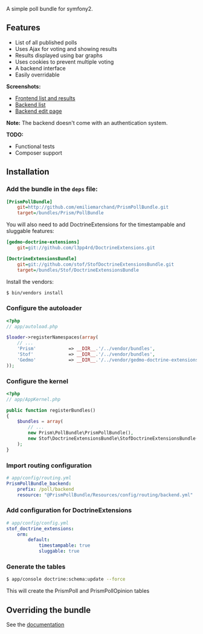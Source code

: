 A simple poll bundle for symfony2.

## Features

- List of all published polls
- Uses Ajax for voting and showing results
- Results displayed using bar graphs
- Uses cookies to prevent multiple voting
- A backend interface
- Easily overridable

**Screenshots:**

- [Frontend list and results](https://github.com/emiliemarchand/PrismPollBundle/blob/master/Resources/doc/Screenshots/frontend.png)
- [Backend list](https://github.com/emiliemarchand/PrismPollBundle/blob/master/Resources/doc/Screenshots/backend_list.png)
- [Backend edit page](https://github.com/emiliemarchand/PrismPollBundle/blob/master/Resources/doc/Screenshots/backend_edit.png)

**Note:** The backend doesn't come with an authentication system.

**TODO:**

- Functional tests
- Composer support

## Installation

### Add the bundle in the `deps` file:

``` ini
[PrismPollBundle]
    git=http://github.com/emiliemarchand/PrismPollBundle.git
    target=/bundles/Prism/PollBundle
```

You will also need to add DoctrineExtensions for the timestampable and sluggable features:

``` ini
[gedmo-doctrine-extensions]
    git=git://github.com/l3pp4rd/DoctrineExtensions.git

[DoctrineExtensionsBundle]
    git=git://github.com/stof/StofDoctrineExtensionsBundle.git
    target=/bundles/Stof/DoctrineExtensionsBundle
```

Install the vendors:

``` bash
$ bin/vendors install
```

### Configure the autoloader

``` php
<?php
// app/autoload.php

$loader->registerNamespaces(array(
    // ...
    'Prism'            => __DIR__.'/../vendor/bundles',
    'Stof'             => __DIR__.'/../vendor/bundles',
    'Gedmo'            => __DIR__.'/../vendor/gedmo-doctrine-extensions/lib',
));
```

### Configure the kernel

``` php
<?php
// app/AppKernel.php

public function registerBundles()
{
    $bundles = array(
        // ...
        new Prism\PollBundle\PrismPollBundle(),
        new Stof\DoctrineExtensionsBundle\StofDoctrineExtensionsBundle(),
    );
}
```

### Import routing configuration

``` yaml
# app/config/routing.yml
PrismPollBundle_backend:
    prefix: /poll/backend
    resource: "@PrismPollBundle/Resources/config/routing/backend.yml"
```


### Add configuration for DoctrineExtensions

``` yaml
# app/config/config.yml
stof_doctrine_extensions:
    orm:
        default:
            timestampable: true
            sluggable: true
```

### Generate the tables

``` bash
$ app/console doctrine:schema:update --force
```

This will create the PrismPoll and PrismPollOpinion tables


## Overriding the bundle

See the [documentation](https://github.com/emiliemarchand/PrismPollBundle/blob/master/Resources/doc/overriding.md)